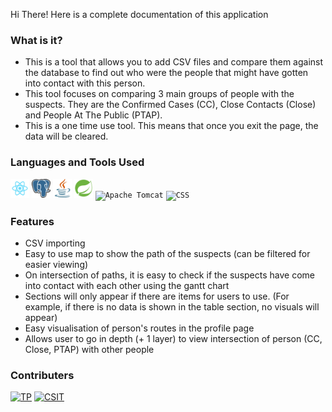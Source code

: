 Hi There! Here is a complete documentation of this application

### What is it?
- This is a tool that allows you to add CSV files and compare them against the database to find out who were the people that might have gotten into contact with this person.
- This tool focuses on comparing 3 main groups of people with the suspects. They are the Confirmed Cases (CC), Close Contacts (Close) and People At The Public (PTAP).
- This is a one time use tool. This means that once you exit the page, the data will be cleared.

<img align="right" height="250" alt="" src="https://i.imgur.com/VNFSV1c.gif" />

### Languages and Tools Used
<code><img height="30" src="https://raw.githubusercontent.com/github/explore/80688e429a7d4ef2fca1e82350fe8e3517d3494d/topics/react/react.png" alt="ReactJs"></code>
<code><img height="30" src="https://raw.githubusercontent.com/github/explore/80688e429a7d4ef2fca1e82350fe8e3517d3494d/topics/postgresql/postgresql.png" alt="Postgres"></code>
<code><img height="30" src="https://raw.githubusercontent.com/github/explore/80688e429a7d4ef2fca1e82350fe8e3517d3494d/topics/java/java.png" alt="Java"></code>
<code><img height="30" src="https://raw.githubusercontent.com/github/explore/80688e429a7d4ef2fca1e82350fe8e3517d3494d/topics/spring-boot/spring-boot.png" alt="Spring Boot"></code>
<code><img height="30" src="https://upload.wikimedia.org/wikipedia/commons/thumb/7/7b/Tomcat-logo.svg/1200px-Tomcat-logo.svg.png" alt="Apache Tomcat"></code>
<code><img height="30" src="https://upload.wikimedia.org/wikipedia/commons/thumb/d/d5/CSS3_logo_and_wordmark.svg/1200px-CSS3_logo_and_wordmark.svg.png" alt="CSS"></code>

### Features
- CSV importing
- Easy to use map to show the path of the suspects (can be filtered for easier viewing)
- On intersection of paths, it is easy to check if the suspects have come into contact with each other using the gantt chart
- Sections will only appear if there are items for users to use. (For example, if there is no data is shown in the table section, no visuals will appear)
- Easy visualisation of person's routes in the profile page
- Allows user to go in depth (+ 1 layer) to view intersection of person (CC, Close, PTAP) with other people

### Contributers
[![TP](https://img.shields.io/badge/-Temasek%20Polytechnic-0e76a8?style=flat-square&logo=data:image/png;base64,iVBORw0KGgoAAAANSUhEUgAAAA4AAAAOCAMAAAAolt3jAAAABGdBTUEAALGPC/xhBQAAAAFzUkdCAK7OHOkAAABdUExURe0bJOtMUvbPz/Ovse4eJ%200RGusuNu4WH////%20wMFuyLjOkABv3//%20olLuo4QOtbYfbc3Pz5%20elDSfz09PO/vvO4uPvw8Pvq6upUWfClpe1tcPOdn/TExegdJfXCweRi15IAAAHCelRYdFJhdyBwcm9maWxlIHR5cGUgaWNjAAA4jaVT2a3cMAz8VxUpgeIplWNLMpD%20Gwh1eb2L9xC8hIBhe8RjPByH36WEXz1UNEAPzKBFSasRMA1IqzZjQ0E2RgRJkuVAAKuXH3tS7PfoF/vrGTQqGRlwFBDgAv8Ql08Nq%20uISlhvZj%20M8MP8U1nFSOegCGnClIJ/GBgazwNe%20dzMXCHYeF54ZOebXI6FH6sAS3A5h4zzoL4K3vDGN25P/Eob743YNzOpIiyxEbzggeMLf8vnGw%20dqqFOKqj7gH0RxUQ/Rd%20LKW6dJiLrPJawH9wgDoobxaUBxj7F3dSNI353kfqQrhnW9d565R74ubVvJhK%20BrI30GsNovlsff3m3Q3XFGejaU0uM7kz6mxVVrGufFlXZ5pvRvcv8IjuWPgwrHtIieiZGKHwMRtJo6sH4Vyr5XM0qskGfh447vWYn0p1rL1A5k3gTSO98vALpdZmQf6SKXKeW77SaHzq2cJXiYqHjASbjo6pNgONbpP4SNvWQPUYjC48bIogozLScvgh598a7Prwvw12ffhs8Ob09wZwUB2FwjaWwaWMvJzz3BquCXBJCX8AEDoaxXGJJX0AAAAJcEhZcwAAAAEAAAABAE8lxNYAAACASURBVAjXZY7ZCsMwDATlQ1Zsy3dCkl7//5m140IL3QfBsFoYgL8QaNA9HzLOEvZMtFsW8agpUQeNjpldGwf7P4kia2V57CWMHtrLGz694tjnFJp8ClZeshkt5YXPnfOyjq1G8dhSkau6SgBEa/jucVI3osjK6q9nuAn69bZT8Q0R4QUJZ46JMAAAAABJRU5ErkJggg==&logoColor=white)](https://www.tp.edu.sg/)
[![CSIT](https://img.shields.io/badge/CSIT-3b5998?style=flat-square&logo=data:image/png;base64,iVBORw0KGgoAAAANSUhEUgAAAA4AAAAOCAMAAAAolt3jAAAABGdBTUEAALGPC/xhBQAAAAFzUkdCAK7OHOkAAABvUExURcKmnN/W0Ofh3P///%20bb2P///9vQyceXhem4qKN%20b%20Pb1dXKwdDDutjNxdPHvvbx7%20Td1/39/M7AttzUzPDAr/vz8Ni1qt%20woMqupOzl4vz6%20e/Etu/r6NOnl72RgtiypLSTh/Pe1sObjdy%20s6%20Pg3FT05EAAAAKdFJOU/7////9///%20/v5SGmKXAAAAjElEQVQI102O2w7CMAxD3YoGSHrZ2q7buosY8P/fSMUDzFHkHFmRDPPTilpRv2ffNuzbCCInxCTaDGPOSKQS65lWM%20R8Q7QUxbWwpdsVSSlS3s3t9zkB5KNL3nvXh8c0QXWs2rCuYS8F1ooVH6X561iwstaaO5KOD7Pg32pY%20nLCUCpOWB/v%20wnN7C4f1vYJF8xTHO4AAAAASUVORK5CYII=&logoColor=white)](https://www.csit.gov.sg/)
